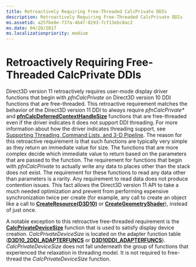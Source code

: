 ```yaml
---
title: Retroactively Requiring Free-Threaded CalcPrivate DDIs
description: Retroactively Requiring Free-Threaded CalcPrivate DDIs
ms.assetid: a25fbe8e-737a-4b47-8293-7cf13ebc8ac2
ms.date: 04/20/2017
ms.localizationpriority: medium
---
```


# Retroactively Requiring Free-Threaded CalcPrivate DDIs


Direct3D version 11 retroactively requires user-mode display driver functions that begin with *pfnCalcPrivate* on Direct3D version 10 DDI functions that are free-threaded. This retroactive requirement matches the behavior of the Direct3D version 11 DDI to always require *pfnCalcPrivate\** and [**pfnCalcDeferredContextHandleSize**](/windows-hardware/drivers/ddi/d3d10umddi/nc-d3d10umddi-pfnd3d11ddi_calcdeferredcontexthandlesize) functions that are free-threaded even if the driver indicates it does not support DDI threading. For more information about how the driver indicates threading support, see [Supporting Threading, Command Lists, and 3-D Pipeline](supporting-threading--command-lists--and-3-d-pipeline.md). The reason for this retroactive requirement is that such functions are typically very simple as they return an immediate value for size. The functions that are more complex decide which immediate value to return based on the parameters that are passed to the function. The requirement for functions that begin with *pfnCalcPrivate* to actually write any data to places other than the stack does not exist. The requirement for these functions to read any data other than parameters is a rarity. Any requirement to read data does not produce contention issues. This fact allows the Direct3D version 11 API to take a much needed optimization and prevent from performing expensive synchronization twice per create (for example, any call to create an object like a call to [**CreateResource(D3D10)**](/windows-hardware/drivers/ddi/d3d10umddi/nc-d3d10umddi-pfnd3d10ddi_createresource) or [**CreateGeometryShader**](/windows-hardware/drivers/ddi/d3d10umddi/nc-d3d10umddi-pfnd3d10ddi_creategeometryshader)), instead of just once.

A notable exception to this retroactive free-threaded requirement is the [**CalcPrivateDeviceSize**](/windows-hardware/drivers/ddi/d3d10umddi/nc-d3d10umddi-pfnd3d10ddi_calcprivatedevicesize) function that is used to satisfy display device creation. *CalcPrivateDeviceSize* is located on the adapter function table ([**D3D10\_2DDI\_ADAPTERFUNCS**](/windows-hardware/drivers/ddi/d3d10umddi/ns-d3d10umddi-d3d10_2ddi_adapterfuncs) or [**D3D10DDI\_ADAPTERFUNCS**](/windows-hardware/drivers/ddi/d3d10umddi/ns-d3d10umddi-d3d10ddi_adapterfuncs)). *CalcPrivateDeviceSize* does not fall underneath the group of functions that experienced the relaxation in threading model. It is not required to free-thread the *CalcPrivateDeviceSize* function.

 

